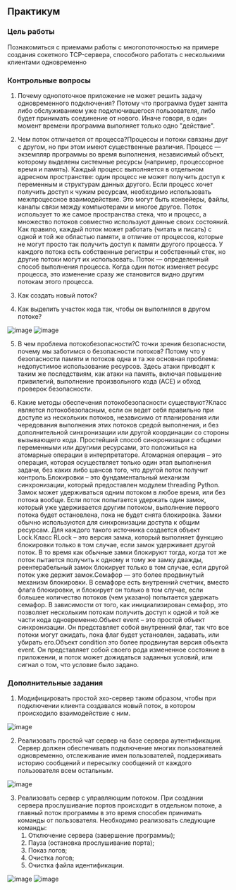 <!----- Conversion time: 0.718 seconds.
Using this Markdown file:

1. Cut and paste this output into your source file. 
2. See the notes and action items below regarding this conversion run.
3. Check the rendered output (headings, lists, code blocks, tables) for proper
   formatting and use a linkchecker before you publish this page.

Conversion notes:

* Docs to Markdown version 1.0β17
* Wed Sep 18 2019 01:52:00 GMT-0700 (PDT)
* Source doc: https://docs.google.com/open?id=1SEODmwLcgVdQijJMZ6Xc3YQ0lqnkc72w-gccG4AkpqU
----->

## Практикум

### Цель работы

Познакомиться с приемами работы с многопоточностью на примере создания сокетного TCP-сервера, способного работать с несколькими клиентами одновременно

### Контрольные вопросы

1. Почему однопоточное приложение не может решить задачу одновременного подключения? Потому что программа будет занята либо обслуживанием уже подключившегося пользователя, либо будет принимать соединение от нового. Иначе говоря, в один момент времени программа выполняет только одно "действие".

2. Чем поток отличается от процесса?Процессы и потоки связаны друг с другом, но при этом имеют существенные различия. Процесс — экземпляр программы во время выполнения, независимый объект, которому выделены системные ресурсы (например, процессорное время и память). Каждый процесс выполняется в отдельном адресном пространстве: один процесс не может получить доступ к переменным и структурам данных другого. Если процесс хочет получить доступ к чужим ресурсам, необходимо использовать межпроцессное взаимодействие. Это могут быть конвейеры, файлы, каналы связи между компьютерами и многое другое. Поток использует то же самое пространства стека, что и процесс, а множество потоков совместно используют данные своих состояний. Как правило, каждый поток может работать (читать и писать) с одной и той же областью памяти, в отличие от процессов, которые не могут просто так получить доступ к памяти другого процесса. У каждого потока есть собственные регистры и собственный стек, но другие потоки могут их использовать. Поток — определенный способ выполнения процесса. Когда один поток изменяет ресурс процесса, это изменение сразу же становится видно другим потокам этого процесса.

3. Как создать новый поток? 
4. Как выделить участок кода так, чтобы он выполнялся в другом потоке?

![image](https://user-images.githubusercontent.com/70951761/139743420-1e96b126-380e-420f-bc33-cca5bea296b4.png)
![image](https://user-images.githubusercontent.com/70951761/139743537-e102fe49-1b10-4a05-8c8f-7c00ddd3c234.png)

5. В чем проблема потокобезопасности?С точки зрения безопасности, почему мы заботимся о безопасности потоков? Потому что у безопасности памяти и потоков одна и та же основная проблема: недопустимое использование ресурсов. Здесь атаки приводят к таким же последствиям, как атаки на память, включая повышение привилегий, выполнение произвольного кода (ACE) и обход проверок безопасности.

6. Какие методы обеспечения потокобезопасности существуют?Класс является потокобезопасным, если он ведет себя правильно при доступе из нескольких потоков, независимо от планирования или чередования выполнения этих потоков средой выполнения, и без дополнительной синхронизации или другой координации со стороны вызывающего кода. Простейший способ синхронизации с общими переменными или другими ресурсами, это положиться на атомарные операции в интерпретаторе. Атомарная операция – это операция, которая осуществляет только один этап выполнения задачи, без каких либо шансов того, что другой поток получит контроль.Блокировки – это фундаментальный механизм синхронизации, который предоставлен модулем threading Python. Замок может удерживаться одним потоком в любое время, или без потока вообще. Если поток попытается удержать один замок, который уже удерживается другим потоком, выполнение первого потока будет остановлена, пока не будет снята блокировка. Замки обычно используются для синхронизации доступа к общим ресурсам. Для каждого такого источника создается объект Lock.Класс RLock – это версия замка, который выполняет функцию блокировки только в том случае, если замок удерживает другой поток. В то время как обычные замки блокируют тогда, когда тот же поток пытается получить к одному и тому же замку дважды, реентерабельный замок блокирует только в том случае, если другой поток уже держит замок.Семафор — это более продвинутый механизм блокировки. В семафоре есть внутренний счетчик, вместо флага блокировки, и блокирует он только в том случае, если большее количество потоков (чем указано) попытается удержать семафор. В зависимости от того, как инициализирован семафор, это позволяет нескольким потокам получить доступ к одной и той же части кода одновременно.Объект event – это простой объект синхронизации. Он представляет собой внутренний флаг, так что все потоки могут ожидать, пока флаг будет установлен, задавать, или убирать его.Объект condition это более продвинутая версия объекта event. Он представляет собой своего рода измененное состояние в приложении, и поток может дожидаться заданных условий, или сигнал о том, что условие было задано.

### Дополнительные задания

1. Модифицировать простой эхо-сервер таким образом, чтобы при подключении клиента создавался новый поток, в котором происходило взаимодействие с ним.

![image](https://user-images.githubusercontent.com/70951761/139740480-951ee723-f981-44bf-adcf-393fcfe55ddd.png)

2. Реализовать простой чат сервер на базе сервера аутентификации. Сервер должен обеспечивать подключение многих пользователей одновременно, отслеживание имен пользователей, поддерживать историю сообщений и пересылку сообщений от каждого пользователя всем остальным. 

![image](https://user-images.githubusercontent.com/70951761/139741230-384fc346-ea73-4d04-9347-51243f7b0f96.png)

3. Реализовать сервер с управляющим потоком. При создании сервера прослушивание портов происходит в отдельном потоке, а главный поток программы в это время способен принимать команды от пользователя. Необходимо реализовать следующие команды:
    1. Отключение сервера (завершение программы);
    2. Пауза (остановка прослушивание порта);
    3. Показ логов;
    4. Очистка логов;
    5. Очистка файла идентификации.
 
![image](https://user-images.githubusercontent.com/70951761/139742471-7aee23b3-e1e7-4b28-bf6d-4b56c8018156.png)
![image](https://user-images.githubusercontent.com/70951761/139742507-4987f562-8fd5-40a4-ad15-d1b903b8fe33.png)

<!-- Docs to Markdown version 1.0β17 -->
